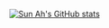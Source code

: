 [![Sun Ah's GitHub stats](https://github-readme-stats.vercel.app/api?username=hotsun1508)](https://github.com/hotsun1508/github-readme-stats&count_private=true&show_icons=true&theme=buefy)


